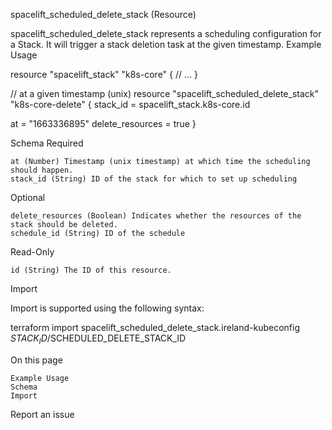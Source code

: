 spacelift_scheduled_delete_stack (Resource)

spacelift_scheduled_delete_stack represents a scheduling configuration for a Stack. It will trigger a stack deletion task at the given timestamp.
Example Usage

resource "spacelift_stack" "k8s-core" {
  // ...
}

// at a given timestamp (unix)
resource "spacelift_scheduled_delete_stack" "k8s-core-delete" {
  stack_id = spacelift_stack.k8s-core.id

  at               = "1663336895"
  delete_resources = true
}

Schema
Required

    at (Number) Timestamp (unix timestamp) at which time the scheduling should happen.
    stack_id (String) ID of the stack for which to set up scheduling

Optional

    delete_resources (Boolean) Indicates whether the resources of the stack should be deleted.
    schedule_id (String) ID of the schedule

Read-Only

    id (String) The ID of this resource.

Import

Import is supported using the following syntax:

terraform import spacelift_scheduled_delete_stack.ireland-kubeconfig $STACK_ID/$SCHEDULED_DELETE_STACK_ID

On this page

    Example Usage
    Schema
    Import

Report an issue 